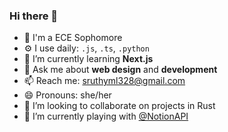 ### Hi there 👋

- 🏢 I'm a ECE Sophomore
- ⚙️ I use daily: `.js`, `.ts`, `.python`
- 🌱 I’m currently learning **Next.js**
- 💬 Ask me about **web design** and **development** 
- 📫 Reach me: sruthyml328@gmail.com
- 😄 Pronouns: she/her
- 👯 I’m looking to collaborate on projects in Rust
- 🔭 I’m currently playing with [@NotionAPI](https://developers.notion.com/)
<!--
- ⚡ Fun fact: ...
-->
